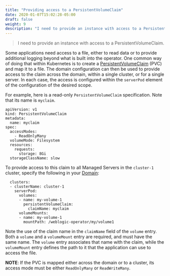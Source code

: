 ```yaml
---
title: "Providing access to a PersistentVolumeClaim"
date: 2020-01-07T15:02:28-05:00
draft: false
weight: 9
description: "I need to provide an instance with access to a PersistentVolumeClaim."
---
```

> I need to provide an instance with access to a PersistentVolumeClaim.

Some applications need access to a file, either to read data or to provide additional logging beyond what is
built into the operator. One common way of doing that within Kubernetes is to create a
[PersistentVolumeClaim](https://kubernetes.io/docs/concepts/storage/persistent-volumes/#persistentvolumeclaims) (PVC) and map
it to a file. The domain configuration can then be used to provide access to the claim across the domain,
within a single cluster, or for a single server.
In each case, the access is configured within the ``serverPod`` element of the configuration of the
desired scope.

For example, here is
a read-only `PersistentVolumeClaim` specification. Note that its name is `myclaim`.

```
apiVersion: v1
kind: PersistentVolumeClaim
metadata:
  name: myclaim
spec:
  accessModes:
    - ReadOnlyMany
  volumeMode: Filesystem
  resources:
    requests:
      storage: 8Gi
  storageClassName: slow
```

To provide access to this claim to all Managed Servers in the `cluster-1` cluster, specify the following
in your [Domain](https://github.com/oracle/weblogic-kubernetes-operator/blob/master/docs/domains/Domain.md):

```
  clusters:
  - clusterName: cluster-1
    serverPod:
      volumes:
      - name: my-volume-1
        persistentVolumeClaim:
          claimName: myclaim
      volumeMounts:
      - name: my-volume-1
        mountPath: /weblogic-operator/my/volume1

```
Note the use of the claim name in the `claimName` field of the `volume` entry. Both a `volume` and a
`volumeMount` entry are required, and must have the same name. The `volume` entry associates that name with the claim,
while the `volumeMount` entry defines the path to it that the application can use to access the file.

**NOTE**: If the PVC is mapped either across the domain or to a cluster,
its access mode must be either `ReadOnlyMany` or `ReadWriteMany`.
